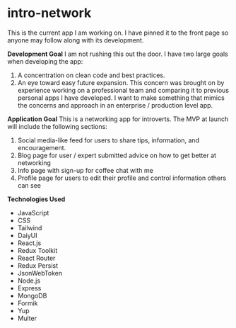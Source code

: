 # intro-network

This is the current app I am working on. I have pinned it to the front page so anyone may follow along with its development. 

**Development Goal**
I am not rushing this out the door. I have two large goals when developing the app: 
1) A concentration on clean code and best practices.
2) An eye toward easy future expansion. This concern was brought on by experience working on a professional team and comparing it to previous personal apps I have developed. I want to make something that mimics the concerns and approach in an enterprise / production level app.

**Application Goal**
This is a networking app for introverts. The MVP at launch will include the following sections: 
1) Social media-like feed for users to share tips, information, and encouragement.
2) Blog page for user / expert submitted advice on how to get better at networking
3) Info page with sign-up for coffee chat with me
4) Profile page for users to edit their profile and control information others can see

**Technologies Used**
- JavaScript
- CSS
- Tailwind
- DaiyUI
- React.js
- Redux Toolkit
- React Router
- Redux Persist
- JsonWebToken
- Node.js
- Express
- MongoDB
- Formik
- Yup
- Multer
